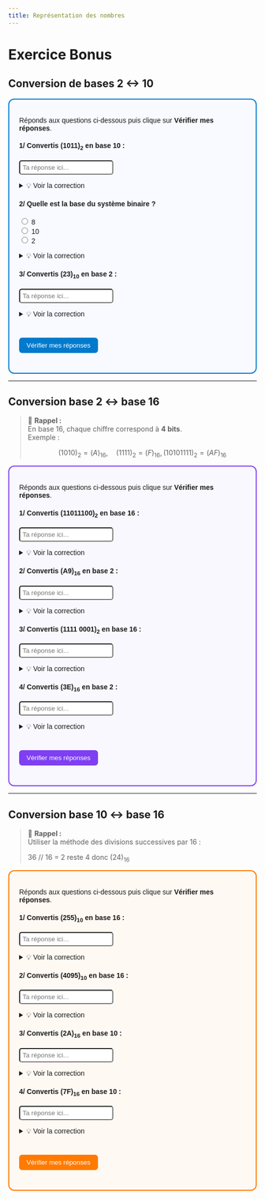 ```yaml
---
title: Représentation des nombres
---
```


<link rel="stylesheet" href="../assets/style.css" />
<script src="https://cdn.jsdelivr.net/npm/mathjax@3/es5/tex-mml-chtml.js"></script>

# Exercice Bonus

<h2>Conversion de bases 2 <-> 10 </h2>

<div id="quiz" style="border: 2px solid #007acc; padding: 20px; border-radius: 12px; background: #f8faff; font-family: sans-serif;">
  
  <p>Réponds aux questions ci-dessous puis clique sur <strong>Vérifier mes réponses</strong>.</p>

  <!-- Question 1 -->
  <div style="margin-top: 15px;">
    <h4>1/ Convertis <strong>(1011)<sub>2</sub></strong> en base 10 :</h4>
    <input type="text" id="q1q1" placeholder="Ta réponse ici..." style="padding: 5px; border-radius: 5px;">
    <p id="q1f1" style="margin-top: 5px;"></p>
    <details style="margin-top: 5px;">
      <summary>💡 Voir la correction</summary>
      <p>(1011)<sub>2</sub> = 1×2³ + 0×2² + 1×2¹ + 1×2⁰ = <strong>11</strong></p>
    </details>
  </div>

  <!-- Question 2 -->
  <div style="margin-top: 20px;">
    <h4>2/ Quelle est la base du système binaire ?</h4>
    <label><input type="radio" name="q1q2" value="8"> 8</label><br>
    <label><input type="radio" name="q1q2" value="10"> 10</label><br>
    <label><input type="radio" name="q1q2" value="2"> 2</label><br>
    <p id="q1f2" style="margin-top: 5px;"></p>
    <details style="margin-top: 5px;">
      <summary>💡 Voir la correction</summary>
      <p>Le système binaire est basé sur la base <strong>2</strong> (chiffres possibles : 0 et 1).</p>
    </details>
  </div>

  <!-- Question 3 -->
  <div style="margin-top: 20px;">
    <h4>3/ Convertis <strong>(23)<sub>10</sub></strong> en base 2 :</h4>
    <input type="text" id="q1q3" placeholder="Ta réponse ici..." style="padding: 5px; border-radius: 5px;">
    <p id="q1f3" style="margin-top: 5px;"></p>
    <details style="margin-top: 5px;">
      <summary>💡 Voir la correction</summary>
      <p>(23)<sub>10</sub> = <strong>10111</strong><sub>2</sub></p>
    </details>
  </div>

  <!-- Bouton de validation -->
  <button onclick="verifierQuiz1()" 
          style="margin-top: 25px; background-color: #007acc; color: white; border: none; border-radius: 6px; padding: 8px 15px; cursor: pointer;">
    Vérifier mes réponses
  </button>

  <h3 id="q1score" style="margin-top: 20px;"></h3>
</div>

<script>
function verifierQuiz1() {
  let score = 0;

  // Question 1
  const q1 = document.getElementById("q1q1").value.trim();
  const f1 = document.getElementById("q1f1");
  if (q1 === "11") {
    f1.textContent = "✅ Bonne réponse !";
    f1.style.color = "green";
    score++;
  } else {
    f1.textContent = "❌ Mauvaise réponse.";
    f1.style.color = "red";
  }

  // Question 2
  const q2 = document.querySelector('input[name="q1q2"]:checked');
  const f2 = document.getElementById("q1f2");
  if (q2 && q2.value === "2") {
    f2.textContent = "✅ Bonne réponse !";
    f2.style.color = "green";
    score++;
  } else {
    f2.textContent = "❌ Mauvaise réponse.";
    f2.style.color = "red";
  }

  // Question 3
  const q3 = document.getElementById("q1q3").value.trim();
  const f3 = document.getElementById("q1f3");
  if (q3 === "10111") {
    f3.textContent = "✅ Bonne réponse !";
    f3.style.color = "green";
    score++;
  } else {
    f3.textContent = "❌ Mauvaise réponse.";
    f3.style.color = "red";
  }

  // Score final
  const scoreText = document.getElementById("q1score");
  scoreText.innerHTML = `🎯 Ton score : <strong>${score}/3</strong>`;
}
</script>


---
<h2> Conversion base 2 ↔ base 16</h2>

>
> 🔎 **Rappel :**  
> En base 16, chaque chiffre correspond à **4 bits**.  
> Exemple :  
> 
> $$(1010)_2 = (A)_{16}, \quad (1111)_2 = (F)_{16}, (1010 1111)_2 = (AF)_{16}$$
> 


<div id="quiz" style="border: 2px solid #7e3ff2; padding: 20px; border-radius: 12px; background: #faf8ff; font-family: sans-serif;">
  
  <p>Réponds aux questions ci-dessous puis clique sur <strong>Vérifier mes réponses</strong>.</p>

  <!-- Question 1 -->
  <div style="margin-top: 15px;">
    <h4>1/ Convertis <strong>(11011100)<sub>2</sub></strong> en base 16 :</h4>
    <input type="text" id="q2q1" placeholder="Ta réponse ici..." style="padding: 5px; border-radius: 5px;">
    <p id="q2f1" style="margin-top: 5px;"></p>
    <details style="margin-top: 5px;">
      <summary>💡 Voir la correction</summary>
      <p>
        (1101 1100)<sub>2</sub> = D C en base 16.  
        En regroupant 4 bits : 1101 = D et 1100 = C → <strong>(DC)<sub>16</sub></strong>
      </p>
    </details>
  </div>

  <!-- Question 2 -->
  <div style="margin-top: 20px;">
    <h4>2/ Convertis <strong>(A9)<sub>16</sub></strong> en base 2 :</h4>
    <input type="text" id="q2q2" placeholder="Ta réponse ici..." style="padding: 5px; border-radius: 5px;">
    <p id="q2f2" style="margin-top: 5px;"></p>
    <details style="margin-top: 5px;">
      <summary>💡 Voir la correction</summary>
      <p>
        A = 10 → 1010, 9 = 1001  
        Donc (A9)<sub>16</sub> = <strong>10101001<sub>2</sub></strong>
      </p>
    </details>
  </div>

  <!-- Question 3 -->
  <div style="margin-top: 20px;">
    <h4>3/ Convertis <strong>(1111 0001)<sub>2</sub></strong> en base 16 :</h4>
    <input type="text" id="q2q3" placeholder="Ta réponse ici..." style="padding: 5px; border-radius: 5px;">
    <p id="q2f3" style="margin-top: 5px;"></p>
    <details style="margin-top: 5px;">
      <summary>💡 Voir la correction</summary>
      <p>
        (1111)(0001) → F 1  
        Donc (1111 0001)<sub>2</sub> = <strong>(F1)<sub>16</sub></strong>
      </p>
    </details>
  </div>

  <!-- Question 4 -->
  <div style="margin-top: 20px;">
    <h4>4/ Convertis <strong>(3E)<sub>16</sub></strong> en base 2 :</h4>
    <input type="text" id="q2q4" placeholder="Ta réponse ici..." style="padding: 5px; border-radius: 5px;">
    <p id="q2f4" style="margin-top: 5px;"></p>
    <details style="margin-top: 5px;">
      <summary>💡 Voir la correction</summary>
      <p>
        3 = 0011 et E = 1110  
        Donc (3E)<sub>16</sub> = <strong>00111110<sub>2</sub></strong>
      </p>
    </details>
  </div>

  <!-- Validation -->
  <button onclick="verifierQuiz2()" 
          style="margin-top: 25px; background-color: #7e3ff2; color: white; border: none; border-radius: 6px; padding: 8px 15px; cursor: pointer;">
    Vérifier mes réponses
  </button>

  <h3 id="q2score" style="margin-top: 20px;"></h3>
</div>

<script>
function verifierQuiz2() {
  let score = 0;

  // Question 1
  const q1 = document.getElementById("q2q1").value.trim().toUpperCase();
  const f1 = document.getElementById("q2f1");
  if (q1 === "DC") {
    f1.textContent = "✅ Bonne réponse !";
    f1.style.color = "green";
    score++;
  } else {
    f1.textContent = "❌ Mauvaise réponse !";
    f1.style.color = "red";
  }

  // Question 2
  const q2 = document.getElementById("q2q2").value.trim();
  const f2 = document.getElementById("q2f2");
  if (q2 === "10101001") {
    f2.textContent = "✅ Bonne réponse !";
    f2.style.color = "green";
    score++;
  } else {
    f2.textContent = "❌ Mauvaise réponse !";
    f2.style.color = "red";
  }

  // Question 3
  const q3 = document.getElementById("q2q3").value.trim().toUpperCase();
  const f3 = document.getElementById("q2f3");
  if (q3 === "F1") {
    f3.textContent = "✅ Bonne réponse !";
    f3.style.color = "green";
    score++;
  } else {
    f3.textContent = "❌ Mauvaise réponse !";
    f3.style.color = "red";
  }

  // Question 4
  const q4 = document.getElementById("q2q4").value.trim();
  const f4 = document.getElementById("q2f4");
  if (q4 === "00111110") {
    f4.textContent = "✅ Bonne réponse !";
    f4.style.color = "green";
    score++;
  } else {
    f4.textContent = "❌ Mauvaise réponse !";
    f4.style.color = "red";
  }

  // Score final
  const scoreText = document.getElementById("q2score");
  scoreText.innerHTML = `🎯 Ton score : <strong>${score}/4</strong>`;
}
</script>

---
<h2>Conversion base 10 ↔ base 16</h2>

>
> 🔎 **Rappel :**  
> Utiliser la méthode des divisions successives par 16 :
>
> 36 // 16 = 2 reste 4 donc (24)<sub>16</sub>
> 


<div id="quiz" style="border: 2px solid #ff7a00; padding: 20px; border-radius: 12px; background: #fff9f3; font-family: sans-serif;">
  
  <p>Réponds aux questions ci-dessous puis clique sur <strong>Vérifier mes réponses</strong>.</p>

  <!-- Question 1 -->
  <div style="margin-top: 15px;">
    <h4>1/ Convertis <strong>(255)<sub>10</sub></strong> en base 16 :</h4>
    <input type="text" id="q3q1" placeholder="Ta réponse ici..." style="padding: 5px; border-radius: 5px;">
    <p id="q3f1" style="margin-top: 5px;"></p>
    <details style="margin-top: 5px;">
      <summary>💡 Voir la correction</summary>
      <p>
        255 // 16 = 15 et il reste 15 → F. (15 x 16<sup>1</sup> + 15 x 16<sup>0</sup>)
      </p>
      <p>
        Donc (255)<sub>10</sub> = <strong>(FF)<sub>16</sub></strong>
      </p>
    </details>
  </div>

  <!-- Question 2 -->
  <div style="margin-top: 20px;">
    <h4>2/ Convertis <strong>(4095)<sub>10</sub></strong> en base 16 :</h4>
    <input type="text" id="q3q2" placeholder="Ta réponse ici..." style="padding: 5px; border-radius: 5px;">
    <p id="q3f2" style="margin-top: 5px;"></p>
    <details style="margin-top: 5px;">
      <summary>💡 Voir la correction</summary>
      <p>
        4095 // 16 = 255 reste 15 → F  
        255 // 16 = 15 reste 15 → F  
        Donc (4095)<sub>10</sub> = <strong>(FFF)<sub>16</sub></strong>
      </p>
    </details>
  </div>

  <!-- Question 3 -->
  <div style="margin-top: 20px;">
    <h4>3/ Convertis <strong>(2A)<sub>16</sub></strong> en base 10 :</h4>
    <input type="text" id="q3q3" placeholder="Ta réponse ici..." style="padding: 5px; border-radius: 5px;">
    <p id="q3f3" style="margin-top: 5px;"></p>
    <details style="margin-top: 5px;">
      <summary>💡 Voir la correction</summary>
      <p>
        (2A)<sub>16</sub> = 2×16¹ + 10×16⁰ = 32 + 10 = <strong>42</strong><sub>10</sub>
      </p>
    </details>
  </div>

  <!-- Question 4 -->
  <div style="margin-top: 20px;">
    <h4>4/ Convertis <strong>(7F)<sub>16</sub></strong> en base 10 :</h4>
    <input type="text" id="q3q4" placeholder="Ta réponse ici..." style="padding: 5px; border-radius: 5px;">
    <p id="q3f4" style="margin-top: 5px;"></p>
    <details style="margin-top: 5px;">
      <summary>💡 Voir la correction</summary>
      <p>
        (7F)<sub>16</sub> = 7×16¹ + 15×16⁰ = 112 + 15 = <strong>127</strong><sub>10</sub>
      </p>
    </details>
  </div>

  <!-- Validation -->
  <button onclick="verifierQuiz3()" 
          style="margin-top: 25px; background-color: #ff7a00; color: white; border: none; border-radius: 6px; padding: 8px 15px; cursor: pointer;">
    Vérifier mes réponses
  </button>

  <h3 id="q3score" style="margin-top: 20px;"></h3>
</div>

<script>
function verifierQuiz3() {
  let score = 0;

  // Question 1
  const q1 = document.getElementById("q3q1").value.trim().toUpperCase();
  const f1 = document.getElementById("q3f1");
  if (q1 === "FF") {
    f1.textContent = "✅ Bonne réponse !";
    f1.style.color = "green";
    score++;
  } else {
    f1.textContent = "❌ Mauvaise réponse !";
    f1.style.color = "red";
  }

  // Question 2
  const q2 = document.getElementById("q3q2").value.trim().toUpperCase();
  const f2 = document.getElementById("q3f2");
  if (q2 === "FFF") {
    f2.textContent = "✅ Bonne réponse !";
    f2.style.color = "green";
    score++;
  } else {
    f2.textContent = "❌ Mauvaise réponse !";
    f2.style.color = "red";
  }

  // Question 3
  const q3 = document.getElementById("q3q3").value.trim();
  const f3 = document.getElementById("q3f3");
  if (q3 === "42") {
    f3.textContent = "✅ Bonne réponse !";
    f3.style.color = "green";
    score++;
  } else {
    f3.textContent = "❌ Mauvaise réponse !";
    f3.style.color = "red";
  }

  // Question 4
  const q4 = document.getElementById("q3q4").value.trim();
  const f4 = document.getElementById("q3f4");
  if (q4 === "127") {
    f4.textContent = "✅ Bonne réponse !";
    f4.style.color = "green";
    score++;
  } else {
    f4.textContent = "❌ Mauvaise réponse !";
    f4.style.color = "red";
  }

  // Score final
  const scoreText = document.getElementById("q3score");
  scoreText.innerHTML = `🎯 Ton score : <strong>${score}/4</strong>`;
}
</script>
